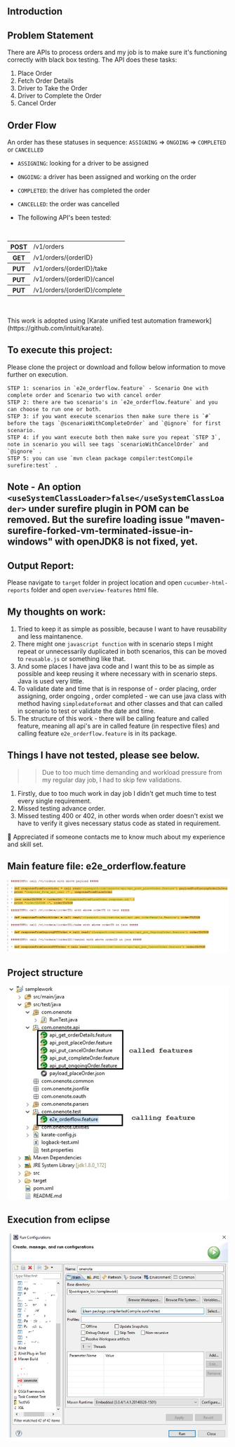 ## Introduction

## Problem Statement

There are APIs to process orders and my job is to make sure it's functioning correctly with black box testing. The API does these tasks:
1. Place Order
2. Fetch Order Details
3. Driver to Take the Order
4. Driver to Complete the Order
5. Cancel Order

## Order Flow

An order has these statuses in sequence: `ASSIGNING` => `ONGOING` => `COMPLETED` or `CANCELLED`
   - `ASSIGNING`: looking for a driver to be assigned
   - `ONGOING`: a driver has been assigned and working on the order
   - `COMPLETED`: the driver has completed the order
   - `CANCELLED`: the order was cancelled
   
   
   - The following API's been tested:
    
<table>
<tr>
 <th>POST</th>
 <td>/v1/orders </td>
</tr>
<tr>
<th>GET</th>
 <td>/v1/orders/{orderID} </td>
</tr>
<tr>
<th>PUT</th>
 <td>/v1/orders/{orderID}/take </td>
</tr> 
<tr>
<th>PUT</th>
 <td>/v1/orders/{orderID}/cancel </td>
</tr>   
<tr>
<tr>
<th>PUT</th>
 <td>/v1/orders/{orderID}/complete </td>
</tr>   
<tr>
&nbsp;&nbsp;</table>
  <br/><br/> 
This work is adopted using [Karate unified test automation framework](https://github.com/intuit/karate).

## To execute this project:

Please clone the project or download and follow below information to move further on execution.

```
STEP 1: scenarios in `e2e_orderflow.feature` - Scenario One with complete order and Scenario two with cancel order
STEP 2: there are two scenario's in `e2e_orderflow.feature` and you can choose to run one or both.
STEP 3: if you want execute scenarios then make sure there is `#` before the tags `@scenarioWithCompleteOrder` and `@ignore` for first scenario.
STEP 4: if you want execute both then make sure you repeat `STEP 3`, note in scenario you will see tags `scenarioWithCancelOrder` and `@ignore` .
STEP 5: you can use `mvn clean package compiler:testCompile surefire:test` .
```

## Note - An option `<useSystemClassLoader>false</useSystemClassLoader>` under surefire plugin in POM can be removed. But the surefire loading issue "maven-surefire-forked-vm-terminated-issue-in-windows" with openJDK8 is not fixed, yet. 


## Output Report:

Please navigate to `target` folder in project location and open `cucumber-html-reports` folder and open `overview-features` html file.

## My thoughts on work:

1. Tried to keep it as simple as possible, because I want to have reusability and less maintanence.
2. There might one `javascript function` with in scenario steps I might repeat or unnecessarily duplicated in both scenarios, this can be moved to `reusable.js` or something like that.
3. And some places I have java code and I want this to be as simple as possible and keep reusing it where necessary with in scenario steps. Java is used very little. 
4. To validate date and time that is in response of - order placing, order assigning, order ongoing , order completed - we can use java class with method 
   having `simpledateformat` and other classes and that can called in scenario to test or validate the date and time.
4. The structure of this work - there will be calling feature and called feature, meaning all api's are in called feature (in respective files) and
   calling feature `e2e_orderflow.feature` is in its package.
   
## Things I have not tested, please see below.

   >> Due to too much time demanding and workload pressure from my regular day job, I had to skip few validations.

1. Firstly, due to too much work in day job I didn't get much time to test every single requirement.
2. Missed testing advance order.
2. Missed testing 400 or 402, in other words when order doesn't exist we have to verify it gives necessary status code as stated in requirement.


:pray: Appreciated if someone contacts me to know much about my experience and skill set.

## Main feature file: e2e_orderflow.feature
![main feature file](images/img1_feature.jpg)

## Project structure
![project structure](images/img2_source_structure.jpg)

## Execution from eclipse
![eclipse execution](images/project_run_execution.jpg)

<br/>

  




